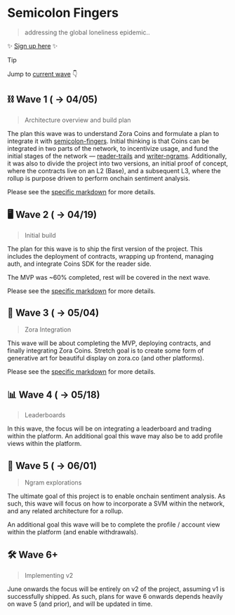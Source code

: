 # Semicolon Fingers
> addressing the global loneliness epidemic..

:sparkles: [Sign up here](https://semicolonfingers.com) :sparkles:

> [!TIP]
> Jump to [current wave](#footprints-wave-3----0503) :point_down:

## :chains: Wave 1 ( -> 04/05) 
> Architecture overview and build plan

The plan this wave was to understand Zora Coins and formulate a plan to integrate it with 
[semicolon-fingers](https://github.com/sliver-labs/semicolon-fingers). Initial thinking is that 
Coins can be integrated in two parts of the network, to incentivize usage, and fund the initial
stages of the network — [reader-trails](./waves/wave01.md#reader-trails) and 
[writer-ngrams](./waves/wave01.md#writer-ngrams). Additionally, it was also to divide the project
into two versions, an initial proof of concept, where the contracts live on an L2 (Base), and a 
subsequent L3, where the rollup is purpose driven to perform onchain sentiment analysis.

Please see the [specific markdown](./waves/wave01.md) for more details.

## :desktop_computer: Wave 2 ( -> 04/19)
> Initial build

The plan for this wave is to ship the first version of the project. This includes the deployment
of contracts, wrapping up frontend, managing auth, and integrate Coins SDK for the reader side. 

The MVP was ~60% completed, rest will be covered in the next wave.

Please see the [specific markdown](./waves/wave02.md) for more details.

## :footprints: Wave 3 ( -> 05/04)
> Zora Integration

This wave will be about completing the MVP, deploying contracts, and finally integrating Zora 
Coins. Stretch goal is to create some form of generative art for beautiful display on zora.co 
(and other platforms).

Please see the [specific markdown](./waves/wave03.md) for more details.

## :bar_chart: Wave 4 ( -> 05/18)
> Leaderboards

In this wave, the focus will be on integrating a leaderboard and trading within the platform. An
additional goal this wave may also be to add profile views within the platform.

## :robot: Wave 5 ( -> 06/01)
> Ngram explorations

The ultimate goal of this project is to enable onchain sentiment analysis. As such, this wave will
focus on how to incorporate a SVM within the network, and any related architecture for a rollup.

An additional goal this wave will be to complete the profile / account view within the platform
(and enable withdrawals).

## :hammer_and_wrench: Wave 6+ 
> Implementing v2

June onwards the focus will be entirely on v2 of the project, assuming v1 is successfully shipped.
As such, plans for wave 6 onwards depends heavily on wave 5 (and prior), and will be updated in
time.


<!-- ## Wave 6 ( -> 06/14) -->
<!-- >  -->

<!-- ## Wave 7 ( -> 06/28) -->
<!-- >  -->

<!-- ## Wave 8 ( -> 07/12) -->
<!-- >  -->